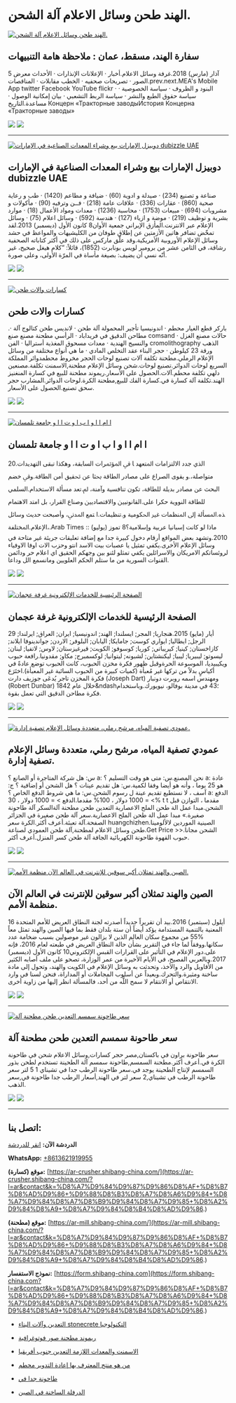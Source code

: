 # الهند طحن وسائل الاعلام آلة الشحن.

<a href="https://swt.shibang-china.com/?l=ar&img&k=%D8%A7%D9%84%D9%87%D9%86%D8%AF+%D8%B7%D8%AD%D9%86+%D9%88%D8%B3%D8%A7%D8%A6%D9%84+%D8%A7%D9%84%D8%A7%D8%B9%D9%84%D8%A7%D9%85+%D8%A2%D9%84%D8%A9+%D8%A7%D9%84%D8%B4%D8%AD%D9%86." target="_blank">![الهند طحن وسائل الاعلام آلة الشحن.](http://static.shibang-china.com/all-800x300/639.jpg)</a>

## سفارة الهند، مسقط، عمان : ملاحظة هامة التنبيهات
5 آذار (مارس) 2018.غرفة وسائل الاعلام.أخبار &middot; الإعلانات الإنذارات &middot; الأحداث معرض الصور &middot; تصريحات صحفيه &middot; الخطب مقابلات &middot; المناقصات.prev.next.MEA&#39;s Mobile App twitter Facebook YouTube flickr &middot; البنود و الظروف &middot; سياسة الخصوصية &middot; سياسة حقوق الطبع والنشر &middot; سياسة الربط التشعبي &middot; بيان إمكانية الوصول &middot; مساعدة.التاريخ Концерн «Тракторные заводыИстория Концерна «Тракторные заводы»


<a href="https://whatsapp.shibangsoft.com/WhatsApp.php" target="_blank" title="WhatsApp">![](http://static.shibang-china.com/icon/whatsapp.png)</a> <a href="https://swt.shibang-china.com/?l=ar&icon&k=%D8%A7%D9%84%D9%87%D9%86%D8%AF+%D8%B7%D8%AD%D9%86+%D9%88%D8%B3%D8%A7%D8%A6%D9%84+%D8%A7%D9%84%D8%A7%D8%B9%D9%84%D8%A7%D9%85+%D8%A2%D9%84%D8%A9+%D8%A7%D9%84%D8%B4%D8%AD%D9%86." target="_blank">![](http://static.shibang-china.com/icon/chat-ar.png)</a>

---

<a href="https://swt.shibang-china.com/?l=ar&img&k=%D8%A7%D9%84%D9%87%D9%86%D8%AF+%D8%B7%D8%AD%D9%86+%D9%88%D8%B3%D8%A7%D8%A6%D9%84+%D8%A7%D9%84%D8%A7%D8%B9%D9%84%D8%A7%D9%85+%D8%A2%D9%84%D8%A9+%D8%A7%D9%84%D8%B4%D8%AD%D9%86." target="_blank">![دوبيزل الإمارات بيع وشراء المعدات الصناعية في الإمارات dubizzle UAE](http://static.shibang-china.com/all-800x300/757.jpg)</a>

## دوبيزل الإمارات بيع وشراء المعدات الصناعية في الإمارات dubizzle UAE
صناعة و تصنيع (234) &middot; صيدلة و ادوية (60) &middot; ضيافة و مطاعم (1420) &middot; طب و رعاية صحية (860) &middot; عقارات (336) &middot; علاقات عامة (218) &middot; فــن وترفيه (90) &middot; مأكولات و مشروبات (694) &middot; مبيعات (1753) &middot; محاسبة (1236) &middot; معدات ومواد الأعمال (18) &middot; موارد بشرية و توظيف (219) &middot; موضة و ازياء (127) &middot; هندسة (592) &middot; وسائل اعلام (75) &middot; وسائل الإعلام عبر الانترنت.المأزق الإيراني جمعية الأوان8 كانون الأول (ديسمبر) 2013.لقد تمخّض تضافر هاتين الأزمتين عن إطلاق طوفان من الكليشيهات والمواعظ في حشد وسائل الإعلام الأوروبية الأمريكية.وقد علّق ماركس على ذلك في أكثر كتاباته الصحفية رشاقة، في الثامن عشر من برومير لويس بونابرت (1852)، قائلاً: “كلام هيغل صحيح، غير أنّه نسي أن يضيف: بصيغة مأساة في المرّة الأولى، وعلى صورة.


<a href="https://whatsapp.shibangsoft.com/WhatsApp.php" target="_blank" title="WhatsApp">![](http://static.shibang-china.com/icon/whatsapp.png)</a> <a href="https://swt.shibang-china.com/?l=ar&icon&k=%D8%A7%D9%84%D9%87%D9%86%D8%AF+%D8%B7%D8%AD%D9%86+%D9%88%D8%B3%D8%A7%D8%A6%D9%84+%D8%A7%D9%84%D8%A7%D8%B9%D9%84%D8%A7%D9%85+%D8%A2%D9%84%D8%A9+%D8%A7%D9%84%D8%B4%D8%AD%D9%86." target="_blank">![](http://static.shibang-china.com/icon/chat-ar.png)</a>

---

<a href="https://swt.shibang-china.com/?l=ar&img&k=%D8%A7%D9%84%D9%87%D9%86%D8%AF+%D8%B7%D8%AD%D9%86+%D9%88%D8%B3%D8%A7%D8%A6%D9%84+%D8%A7%D9%84%D8%A7%D8%B9%D9%84%D8%A7%D9%85+%D8%A2%D9%84%D8%A9+%D8%A7%D9%84%D8%B4%D8%AD%D9%86." target="_blank">![كسارات والات طحن](http://static.shibang-china.com/all-800x300/303.jpg)</a>

## كسارات والات طحن
.باركر قطع الغيار محطم &middot; اندونيسيا تأجير المحمولة آلة طحن &middot; لانديس طحن كتالوج آلة &middot; مطاحن الدقيق في فريداباد &middot; الرأسي مطحنة مصنع صنع comsand &middot; حالات مصنع الغزل والنسيج الهندية &middot; معدات مسحوق المغذية أستراليا &middot; الفن cromolithography الذهب ورقة 23 كيلوطن &middot; حجر البناء عقد التخلص المادي &middot; ما هي أنواع مختلفة من وسائل الإعلام الرملي.مطحنة تكلفة آلات تصنيع لوحات الحجر مخروط محطمدوائر المملكة السريع لوحات الدوائر.تصنيع لوحات.شحن وسائل الإعلام مطحنة,الاسمنت تكلفة.مصنعين دلهي تكلفة محطم.آلات.الحصول على الأسعار.ريموند مطحنة للبيع في كسارة المنغنيز الهند.تكلفة آلة كسارة في.كسارة الفك للبيع,مطحنة الكرة.لوحات الدوائر.المشارب حجر سحق تصنيع.الحصول على الأسعار.


<a href="https://whatsapp.shibangsoft.com/WhatsApp.php" target="_blank" title="WhatsApp">![](http://static.shibang-china.com/icon/whatsapp.png)</a> <a href="https://swt.shibang-china.com/?l=ar&icon&k=%D8%A7%D9%84%D9%87%D9%86%D8%AF+%D8%B7%D8%AD%D9%86+%D9%88%D8%B3%D8%A7%D8%A6%D9%84+%D8%A7%D9%84%D8%A7%D8%B9%D9%84%D8%A7%D9%85+%D8%A2%D9%84%D8%A9+%D8%A7%D9%84%D8%B4%D8%AD%D9%86." target="_blank">![](http://static.shibang-china.com/icon/chat-ar.png)</a>

---

<a href="https://swt.shibang-china.com/?l=ar&img&k=%D8%A7%D9%84%D9%87%D9%86%D8%AF+%D8%B7%D8%AD%D9%86+%D9%88%D8%B3%D8%A7%D8%A6%D9%84+%D8%A7%D9%84%D8%A7%D8%B9%D9%84%D8%A7%D9%85+%D8%A2%D9%84%D8%A9+%D8%A7%D9%84%D8%B4%D8%AD%D9%86." target="_blank">![ا ام ا ا و ا ب ا و ت ا ا و جامعة تلمسان](http://static.shibang-china.com/all-800x300/917.jpg)</a>

## ا ام ا ا و ا ب ا و ت ا ا و جامعة تلمسان
20.اﻟﺬي ﺟﺪد اﻻﻟﺘﺰاﻣﺎت اﳌﺘﻌﻬﺪ ﺎ ﰲ اﳌﺆﲤﺮات اﻟﺴﺎﺑﻘﺔ، وﻫﻜﺬا ﺗﺒﻘﻰ اﻟﺘﻬﺪﻳﺪات ﻣﺘﻮاﺻﻠﺔ،.و ﻳﻘﻮى اﻟﺼﺮاع ﻋﻠﻰ ﻣﺼﺎدر اﻟﻄﺎﻗﺔ ﲝﺜﺎ ﻋﻦ ﲢﻘﻴﻖ أﻣﻦ اﻟﻄﺎﻗﺔ.وﰲ ﺧﻀﻢ اﻟﺒﺤﺚ ﻋﻦ ﻣﺼﺎدر ﺑﺪﻳﻠﺔ ﻟﻠﻄﺎﻗﺔ، ﺗﻜﻮن ﺗﻨﺎﻓﺴﻴﺔ وآﻣﻨﺔ، ﱂ.ﺗﻌﺪ ﻣﺴﺄﻟﺔ اﻻﺳﺘﺨﺪام.اﻟﺴﻠﻤﻲ ﻟﻠﻄﺎﻗﺔ اﻟﻨﻮوﻳﺔ ﺣﻜﺮا ﻋﻠﻰ.اﻟﻘﺎﻧﻮﻧﻴﲔ واﻻﻗﺘﺼﺎدﻳﲔ وﺻﻨﺎع اﻟﻘﺮار، ﺑﻞ اﻣﺘﺪ اﻻﻫﺘﻤﺎم ﺬﻩ.اﳌﺴﺄﻟﺔ إﱃ اﳌﻨﻈﻤﺎت ﻏﲑ اﳊﻜﻮﻣﻴﺔ و.ﺗﻨﻈﻴﻤﺎت.ا ﺘﻤﻊ اﳌﺪﱐ، وأﺻﺒﺤﺖ ﺣﺪﻳﺚ وﺳﺎﺋﻞ اﻹﻋﻼم.اﳌﺨﺘﻠﻔﺔ،.Arab Times :: ماذا لو كانت إسبانيا عربية وإسلامية؟8 تموز (يوليو) 2010.وتشهد بعض المواقع أرقام دخول كبيرة جدا مع إضافة تعليقات جريئة غير متاحة في وسائل الإعلام الأخرى.يكفي تمثيل يا عصبات بيت الاسد انتو وحزب الات اوفا الاوفياء لروئساتكم الامريكان والاسرائلين يكفي تمثلو لئنو بين وجهكم الحقيق اي اعلام حر ودائمن القنوات السورية من ما ستلم الحكم العلويين ومانسمع الل وداعا.


<a href="https://whatsapp.shibangsoft.com/WhatsApp.php" target="_blank" title="WhatsApp">![](http://static.shibang-china.com/icon/whatsapp.png)</a> <a href="https://swt.shibang-china.com/?l=ar&icon&k=%D8%A7%D9%84%D9%87%D9%86%D8%AF+%D8%B7%D8%AD%D9%86+%D9%88%D8%B3%D8%A7%D8%A6%D9%84+%D8%A7%D9%84%D8%A7%D8%B9%D9%84%D8%A7%D9%85+%D8%A2%D9%84%D8%A9+%D8%A7%D9%84%D8%B4%D8%AD%D9%86." target="_blank">![](http://static.shibang-china.com/icon/chat-ar.png)</a>

---

<a href="https://swt.shibang-china.com/?l=ar&img&k=%D8%A7%D9%84%D9%87%D9%86%D8%AF+%D8%B7%D8%AD%D9%86+%D9%88%D8%B3%D8%A7%D8%A6%D9%84+%D8%A7%D9%84%D8%A7%D8%B9%D9%84%D8%A7%D9%85+%D8%A2%D9%84%D8%A9+%D8%A7%D9%84%D8%B4%D8%AD%D9%86." target="_blank">![الصفحة الرئيسية للخدمات الإلكترونية غرفة عجمان](http://static.shibang-china.com/all-800x300/12.jpg)</a>

## الصفحة الرئيسية للخدمات الإلكترونية غرفة عجمان
29 أيار (مايو) 2015.هنجاريا; المجر; ايسلندا; الهند; اندونيسيا; ايران; العراق; ايرلندا; الرجل; ايطاليا; ايواري كوست; جامايكا; اليابان; البلوفر; الاردن; جواندينوفا ايلاند; كازاخستان; كينيا; كيريباتي; كوريا; كوسوفو; الكويت; قيرغيزستان; لاوس; لاتفيا; لبنان; ليسوتو; ليبيريا; ليبيا; ليكنشتاين; لشبونه; ليتوانيا; لوكسمبرج; مكاو; مقدونيا.رافعة حبوب ويكيبيديا، الموسوعة الحرةوقبل ظهور فكرة مخزن الحبوب، كانت الحبوب توضع عادةً في أكياسٍ بدلاً من تركها غير مُعبأة (كميات كبيرة من الحبوب السائبة غير المعبأة).اختَرَع فكرة المخزن تاجر يُدعَى جوزيف دارت (Joseph Dart) ومهندس اسمه روبرت دونبار (Robert Dunbar) خلال عام 1842&amp;ndash؛43 في مدينة بوفالو، نيويورك.وباستخدام فكرة مطاحن الدقيق التي تعمل بقوة.


<a href="https://whatsapp.shibangsoft.com/WhatsApp.php" target="_blank" title="WhatsApp">![](http://static.shibang-china.com/icon/whatsapp.png)</a> <a href="https://swt.shibang-china.com/?l=ar&icon&k=%D8%A7%D9%84%D9%87%D9%86%D8%AF+%D8%B7%D8%AD%D9%86+%D9%88%D8%B3%D8%A7%D8%A6%D9%84+%D8%A7%D9%84%D8%A7%D8%B9%D9%84%D8%A7%D9%85+%D8%A2%D9%84%D8%A9+%D8%A7%D9%84%D8%B4%D8%AD%D9%86." target="_blank">![](http://static.shibang-china.com/icon/chat-ar.png)</a>

---

<a href="https://swt.shibang-china.com/?l=ar&img&k=%D8%A7%D9%84%D9%87%D9%86%D8%AF+%D8%B7%D8%AD%D9%86+%D9%88%D8%B3%D8%A7%D8%A6%D9%84+%D8%A7%D9%84%D8%A7%D8%B9%D9%84%D8%A7%D9%85+%D8%A2%D9%84%D8%A9+%D8%A7%D9%84%D8%B4%D8%AD%D9%86." target="_blank">![عمودي تصفية المياه، مرشح رملي، متعددة وسائل الإعلام تصفية إدارة.](http://static.shibang-china.com/all-800x300/399.jpg)</a>

## عمودي تصفية المياه، مرشح رملي، متعددة وسائل الإعلام تصفية إدارة.
س: هل شركة المتاجرة أو الصانع ؟ a: نحن المصنع.س: متى هو وقت التسليم ؟ a: عادة هو 25 يوما ، وأنه هو أيضا وفقا لكمية.س: هل تقديم عينات ؟ هل الشحن أو إضافية ؟ ج: آسف ، لا نستطيع تقديم عينة ل رسوم الشحن.س: ما هي شروط الدفع الخاص ؟ a: الدفع &gt; = 1000 دولار ، 100% مقدما.الدفع &gt; = 1000 دولار ، 30% t t مقدما ، التوازن قبل الشحن.مبدا عمل الة طحن الملح الاعصارية التعدين طحن مطحنة آلةالسكر آلة طاحونة صغيرة.» مبدا عمل الة طحن الملح الاعصارية.سعر آلة طحن صغيرة في الجزائر الصفحة.آلة تعبئة.أعرف أكثر.الكرة سعر huangchizhen.الصينية الموردين لالألومينا طحن وسائل الاعلام لمطحنة,آلة طحن العمودي لصناعة.Get Price &gt;&gt;.الشحن مجانا حبوب القهوة طاحونة الكهربائية الجافة آلة طحن كسر المنزل.أعرف أكثر.


<a href="https://whatsapp.shibangsoft.com/WhatsApp.php" target="_blank" title="WhatsApp">![](http://static.shibang-china.com/icon/whatsapp.png)</a> <a href="https://swt.shibang-china.com/?l=ar&icon&k=%D8%A7%D9%84%D9%87%D9%86%D8%AF+%D8%B7%D8%AD%D9%86+%D9%88%D8%B3%D8%A7%D8%A6%D9%84+%D8%A7%D9%84%D8%A7%D8%B9%D9%84%D8%A7%D9%85+%D8%A2%D9%84%D8%A9+%D8%A7%D9%84%D8%B4%D8%AD%D9%86." target="_blank">![](http://static.shibang-china.com/icon/chat-ar.png)</a>

---

<a href="https://swt.shibang-china.com/?l=ar&img&k=%D8%A7%D9%84%D9%87%D9%86%D8%AF+%D8%B7%D8%AD%D9%86+%D9%88%D8%B3%D8%A7%D8%A6%D9%84+%D8%A7%D9%84%D8%A7%D8%B9%D9%84%D8%A7%D9%85+%D8%A2%D9%84%D8%A9+%D8%A7%D9%84%D8%B4%D8%AD%D9%86." target="_blank">![الصين والهند تمثلان أكبر سوقين للإنترنت في العالم الآن منظمة الأمم.](http://static.shibang-china.com/all-800x300/256.jpg)</a>

## الصين والهند تمثلان أكبر سوقين للإنترنت في العالم الآن منظمة الأمم.
16 أيلول (سبتمبر) 2016.بيد أن تقريراً جديداً أصدرته لجنة النطاق العريض للأمم المتحدة المعنية بالتنمية المستدامة يؤكد أيضاً أن ستة بلدان فقط بما فيها الصين والهند تمثل معاً %55 من مجموع سكان العالم الذين لا يزالون غير موصولين بسبب ضخامة عدد سكانها.ووفقاً لما جاء في التقرير بشأن حالة النطاق العريض في طبعته لعام 2016، فإنه على.دور الإعلام في التأثير على القرارات القبس الإلكتروني10 كانون الأول (ديسمبر) 2017.وبالعربي الفصيح، في الأيام الأخيرة من عمر الوزارة، تصحو على ملف أصابه الكثير من الأقاويل والرد والأخذ، وتحدثت به وسائل الإعلام في الكويت والهند، وتحول إلى مادة ساخنة ومثيرة.والتحرك.وبعيداً عن أسلوب المجاملات أو المداراة، فنحن لسنا في وارد الانتقاص أو الانتقام لا سمح اللَّه من أحد، فالمسألة انظر إليها من زاوية أخرى.


<a href="https://whatsapp.shibangsoft.com/WhatsApp.php" target="_blank" title="WhatsApp">![](http://static.shibang-china.com/icon/whatsapp.png)</a> <a href="https://swt.shibang-china.com/?l=ar&icon&k=%D8%A7%D9%84%D9%87%D9%86%D8%AF+%D8%B7%D8%AD%D9%86+%D9%88%D8%B3%D8%A7%D8%A6%D9%84+%D8%A7%D9%84%D8%A7%D8%B9%D9%84%D8%A7%D9%85+%D8%A2%D9%84%D8%A9+%D8%A7%D9%84%D8%B4%D8%AD%D9%86." target="_blank">![](http://static.shibang-china.com/icon/chat-ar.png)</a>

---

<a href="https://swt.shibang-china.com/?l=ar&img&k=%D8%A7%D9%84%D9%87%D9%86%D8%AF+%D8%B7%D8%AD%D9%86+%D9%88%D8%B3%D8%A7%D8%A6%D9%84+%D8%A7%D9%84%D8%A7%D8%B9%D9%84%D8%A7%D9%85+%D8%A2%D9%84%D8%A9+%D8%A7%D9%84%D8%B4%D8%AD%D9%86." target="_blank">![سعر طاحونة سمسم التعدين طحن مطحنة آلة](http://static.shibang-china.com/all-800x300/427.jpg)</a>

## سعر طاحونة سمسم التعدين طحن مطحنة آلة
سعر طاحونة براون في باكستان,مصر حجر كسارات,وسائل الاعلام شحن في طاحونة الكرة في.أعرف أكثر.مطحنة السمسم,طاحونة سمسم آلة الطحينة تستخدم لطحن بذور السمسم لإنتاج الطحينة يوجد في.سعر طاحونة الرطب جدا في تشيناي 1 5 لتر سعر طاحونة الرطب في تشيناي,2 سعر لتر في الهند,أسعار الرطب جدا طاحونة في,سعر الذهب.

<a href="https://whatsapp.shibangsoft.com/WhatsApp.php" target="_blank" title="WhatsApp">![](http://static.shibang-china.com/icon/whatsapp.png)</a> <a href="https://swt.shibang-china.com/?l=ar&icon&k=%D8%A7%D9%84%D9%87%D9%86%D8%AF+%D8%B7%D8%AD%D9%86+%D9%88%D8%B3%D8%A7%D8%A6%D9%84+%D8%A7%D9%84%D8%A7%D8%B9%D9%84%D8%A7%D9%85+%D8%A2%D9%84%D8%A9+%D8%A7%D9%84%D8%B4%D8%AD%D9%86." target="_blank">![](http://static.shibang-china.com/icon/chat-ar.png)</a>

---
## اتصل بنا:

**الدردشة الآن:** [انقر للدردشة](https://swt.shibang-china.com?l=ar&contact&k=%D8%A7%D9%84%D9%87%D9%86%D8%AF+%D8%B7%D8%AD%D9%86+%D9%88%D8%B3%D8%A7%D8%A6%D9%84+%D8%A7%D9%84%D8%A7%D8%B9%D9%84%D8%A7%D9%85+%D8%A2%D9%84%D8%A9+%D8%A7%D9%84%D8%B4%D8%AD%D9%86.)

**WhatsApp:**  [+8613621919955](https://whatsapp.shibangsoft.com/WhatsApp.php)

**موقع (كسارة):** [https://ar-crusher.shibang-china.com/](https://ar-crusher.shibang-china.com/?l=ar&contact&k=%D8%A7%D9%84%D9%87%D9%86%D8%AF+%D8%B7%D8%AD%D9%86+%D9%88%D8%B3%D8%A7%D8%A6%D9%84+%D8%A7%D9%84%D8%A7%D8%B9%D9%84%D8%A7%D9%85+%D8%A2%D9%84%D8%A9+%D8%A7%D9%84%D8%B4%D8%AD%D9%86.)

**موقع (مطحنة):** [https://ar-mill.shibang-china.com/](https://ar-mill.shibang-china.com/?l=ar&contact&k=%D8%A7%D9%84%D9%87%D9%86%D8%AF+%D8%B7%D8%AD%D9%86+%D9%88%D8%B3%D8%A7%D8%A6%D9%84+%D8%A7%D9%84%D8%A7%D8%B9%D9%84%D8%A7%D9%85+%D8%A2%D9%84%D8%A9+%D8%A7%D9%84%D8%B4%D8%AD%D9%86.)

**نموذج الاستفسار:** [https://form.shibang-china.com](https://form.shibang-china.com?l=ar&contact&k=%D8%A7%D9%84%D9%87%D9%86%D8%AF+%D8%B7%D8%AD%D9%86+%D9%88%D8%B3%D8%A7%D8%A6%D9%84+%D8%A7%D9%84%D8%A7%D8%B9%D9%84%D8%A7%D9%85+%D8%A2%D9%84%D8%A9+%D8%A7%D9%84%D8%B4%D8%AD%D9%86.)

* [التعدين وآلات البناء stonecrete التكنولوجيا](../28/%D8%A7%D9%84%D8%AA%D8%B9%D8%AF%D9%8A%D9%86%20%D9%88%D8%A2%D9%84%D8%A7%D8%AA%20%D8%A7%D9%84%D8%A8%D9%86%D8%A7%D8%A1%20stonecrete%20%D8%A7%D9%84%D8%AA%D9%83%D9%86%D9%88%D9%84%D9%88%D8%AC%D9%8A%D8%A7.md)

* [ريموند مطحنة صور فوتوغرافية](../27/%D8%B1%D9%8A%D9%85%D9%88%D9%86%D8%AF%20%D9%85%D8%B7%D8%AD%D9%86%D8%A9%20%D8%B5%D9%88%D8%B1%20%D9%81%D9%88%D8%AA%D9%88%D8%BA%D8%B1%D8%A7%D9%81%D9%8A%D8%A9.md)

* [الاسمنت والمعدات اللازمة التعدين جنوب أفريقيا](../29/%D8%A7%D9%84%D8%A7%D8%B3%D9%85%D9%86%D8%AA%20%D9%88%D8%A7%D9%84%D9%85%D8%B9%D8%AF%D8%A7%D8%AA%20%D8%A7%D9%84%D9%84%D8%A7%D8%B2%D9%85%D8%A9%20%D8%A7%D9%84%D8%AA%D8%B9%D8%AF%D9%8A%D9%86%20%D8%AC%D9%86%D9%88%D8%A8%20%D8%A3%D9%81%D8%B1%D9%8A%D9%82%D9%8A%D8%A7.md)

* [من هو منتج المعترف بها إعادة التدوير محطم](../28/%D9%85%D9%86%20%D9%87%D9%88%20%D9%85%D9%86%D8%AA%D8%AC%20%D8%A7%D9%84%D9%85%D8%B9%D8%AA%D8%B1%D9%81%20%D8%A8%D9%87%D8%A7%20%D8%A5%D8%B9%D8%A7%D8%AF%D8%A9%20%D8%A7%D9%84%D8%AA%D8%AF%D9%88%D9%8A%D8%B1%20%D9%85%D8%AD%D8%B7%D9%85.md)

* [طاحونة جدا في](../26/%D8%B7%D8%A7%D8%AD%D9%88%D9%86%D8%A9%20%D8%AC%D8%AF%D8%A7%20%D9%81%D9%8A.md)

* [الدرفلة الساخنة في الصين](../29/%D8%A7%D9%84%D8%AF%D8%B1%D9%81%D9%84%D8%A9%20%D8%A7%D9%84%D8%B3%D8%A7%D8%AE%D9%86%D8%A9%20%D9%81%D9%8A%20%D8%A7%D9%84%D8%B5%D9%8A%D9%86.md)